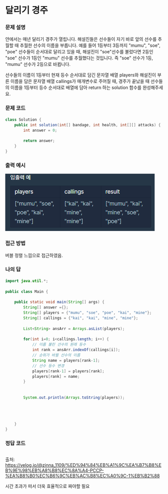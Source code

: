 # 달리기 경주

### 문제 설명
얀에서는 매년 달리기 경주가 열립니다. 해설진들은 선수들이 자기 바로 앞의 선수를 추월할 때 추월한 선수의 이름을 부릅니다. 예를 들어 1등부터 3등까지 "mumu", "soe", "poe" 선수들이 순서대로 달리고 있을 때, 해설진이 "soe"선수를 불렀다면 2등인 "soe" 선수가 1등인 "mumu" 선수를 추월했다는 것입니다. 즉 "soe" 선수가 1등, "mumu" 선수가 2등으로 바뀝니다.

선수들의 이름이 1등부터 현재 등수 순서대로 담긴 문자열 배열 players와 해설진이 부른 이름을 담은 문자열 배열 callings가 매개변수로 주어질 때, 경주가 끝났을 때 선수들의 이름을 1등부터 등수 순서대로 배열에 담아 return 하는 solution 함수를 완성해주세요.

### 문제 코드
```java
class Solution {
    public int solution(int[] bandage, int health, int[][] attacks) {
        int answer = 0;
        
        return answer;
    }
}
```

### 출력 예시
![문제](https://raw.githubusercontent.com/Jeong-GeunYeong/TIL/master/image/codingTest/Programmers/level_1/running.png "문제")



### 접근 방법
버블 정렬 느낌으로 접근하였음.


### 나의 답
```java
import java.util.*;

public class Main {

    public static void main(String[] args) {
        String[] answer ={};
        String[] players = {"mumu", "soe", "poe", "kai", "mine"};
        String[] callings = {"kai", "kai", "mine", "mine"};

        List<String> ansArr = Arrays.asList(players);

        for(int i=0; i<callings.length; i++) {
            // 이름 불린 선수의 원래 등수
            int rank = ansArr.indexOf(callings[i]);
            // 순위가 바뀔 선수의 이름
            String name = players[rank-1];
            // 선수 등수 변경
            players[rank-1] = players[rank];
            players[rank] = name;
        }


        System.out.println(Arrays.toString(players));




    }
}
```

### 정답 코드
```java

```
출처: https://velog.io/@zinna_1109/%ED%94%84%EB%A1%9C%EA%B7%B8%EB%9E%98%EB%A8%B8%EC%8A%A4-PCCP-%EA%B8%B0%EC%B6%9C%EB%AC%B8%EC%A0%9C-1%EB%B2%88

시간 초과가 떠서 더욱 효율적으로 짜야할 필요
